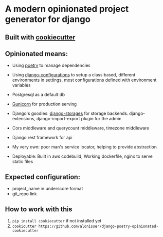 # A modern opinionated project generator for django

## Built with [cookiecutter](https://cookiecutter.readthedocs.io/)

## Opinionated means:

* Using [poetry](https://python-poetry.org/) to manage dependencies

* Using [django-configurations](https://github.com/jazzband/django-configurations) to setup a class based, different environments in settings, most configurations defined with environment variables

* Postgresql as a default db

* [Gunicorn](https://gunicorn.org/) for production serving

* Django's goodies: [django-storages](https://django-storages.readthedocs.io/en/latest/) for storage backends. django-extensions, django-import-export plugin for the admin

* Cors middleware and querycount middleware, timezone middleware

* Django rest framework for api

* My very own: poor man's service locator, helping to provide abstraction

* Deployable: Built in aws codebuild, Working dockerfile, nginx to serve static files

## Expected configuration:
- project_name in underscore format
- git_repo link

## How to work with this

1. ```pip install cookiecutter``` if not installed yet
2. ```cookicutter https://github.com/alonisser/django-poetry-opinionated-cookiecutter```